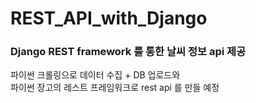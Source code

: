 # REST_API_with_Django
### Django REST framework 를 통한 날씨 정보 api 제공

파이썬 크롤링으로 데이터 수집 + DB 업로드와  
파이썬 장고의 레스트 프레임워크로 rest api 를 만들 예정
